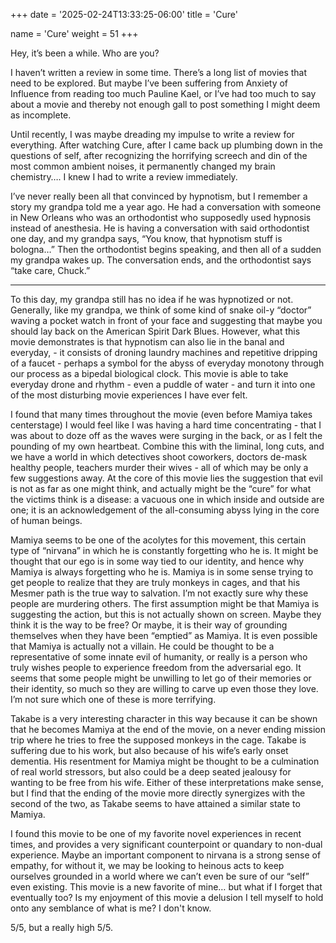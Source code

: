 +++
date = '2025-02-24T13:33:25-06:00'
title = 'Cure'

name = 'Cure'
weight = 51
+++





Hey, it’s been a while. Who are you?

I haven’t written a review in some time. There’s a long list of movies that need to be explored. But maybe I’ve been suffering from Anxiety of Influence from reading too much Pauline Kael, or I’ve had too much to say about a movie and thereby not enough gall to post something I might deem as incomplete.

Until recently, I was maybe dreading my impulse to write a review for everything. After watching Cure, after I came back up plumbing down in the questions of self, after recognizing the horrifying screech and din of the most common ambient noises, it permanently changed my brain chemistry…. I knew I had to write a review immediately.

I’ve never really been all that convinced by hypnotism, but I remember a story my grandpa told me a year ago. He had a conversation with someone in New Orleans who was an orthodontist who supposedly used hypnosis instead of anesthesia. He is having a conversation with said orthodontist one day, and my grandpa says, “You know, that hypnotism stuff is bologna…” Then the orthodontist begins speaking, and then all of a sudden my grandpa wakes up. The conversation ends, and the orthodontist says “take care, Chuck.”

***

To this day, my grandpa still has no idea if he was hypnotized or not. Generally, like my grandpa, we think of some kind of snake oil-y “doctor” waving a pocket watch in front of your face and suggesting that maybe you should lay back on the American Spirit Dark Blues. However, what this movie demonstrates is that hypnotism can also lie in the banal and everyday, - it consists of droning laundry machines and repetitive dripping of a faucet - perhaps a symbol for the abyss of everyday monotony through our process as a bipedal biological clock. This movie is able to take everyday drone and rhythm - even a puddle of water - and turn it into one of the most disturbing movie experiences I have ever felt.

I found that many times throughout the movie (even before Mamiya takes centerstage) I would feel like I was having a hard time concentrating - that I was about to doze off as the waves were surging in the back, or as I felt the pounding of my own heartbeat. Combine this with the liminal, long cuts, and we have a world in which detectives shoot coworkers, doctors de-mask healthy people, teachers murder their wives - all of which may be only a few suggestions away. At the core of this movie lies the suggestion that evil is not as far as one might think, and actually might be the “cure” for what the victims think is a disease: a vacuous one in which inside and outside are one; it is an acknowledgement of the all-consuming abyss lying in the core of human beings.

Mamiya seems to be one of the acolytes for this movement, this certain type of “nirvana” in which he is constantly forgetting who he is. It might be thought that our ego is in some way tied to our identity, and hence why Mamiya is always forgetting who he is. Mamiya is in some sense trying to get people to realize that they are truly monkeys in cages, and that his Mesmer path is the true way to salvation. I’m not exactly sure why these people are murdering others. The first assumption might be that Mamiya is suggesting the action, but this is not actually shown on screen. Maybe they think it is the way to be free? Or maybe, it is their way of grounding themselves when they have been “emptied” as Mamiya. It is even possible that Mamiya is actually not a villain. He could be thought to be a representative of some innate evil of humanity, or really is a person who truly wishes people to experience freedom from the adversarial ego. It seems that some people might be unwilling to let go of their memories or their identity, so much so they are willing to carve up even those they love. I’m not sure which one of these is more terrifying.

Takabe is a very interesting character in this way because it can be shown that he becomes Mamiya at the end of the movie, on a never ending mission trip where he tries to free the supposed monkeys in the cage. Takabe is suffering due to his work, but also because of his wife’s early onset dementia. His resentment for Mamiya might be thought to be a culmination of real world stressors, but also could be a deep seated jealousy for wanting to be free from his wife. Either of these interpretations make sense, but I find that the ending of the movie more directly synergizes with the second of the two, as Takabe seems to have attained a similar state to Mamiya.

I found this movie to be one of my favorite novel experiences in recent times, and provides a very significant counterpoint or quandary to non-dual experience. Maybe an important component to nirvana is a strong sense of empathy, for without it, we may be looking to heinous acts to keep ourselves grounded in a world where we can’t even be sure of our “self” even existing. This movie is a new favorite of mine… but what if I forget that eventually too? Is my enjoyment of this movie a delusion I tell myself to hold onto any semblance of what is me? I don't know.

5/5, but a really high 5/5.
